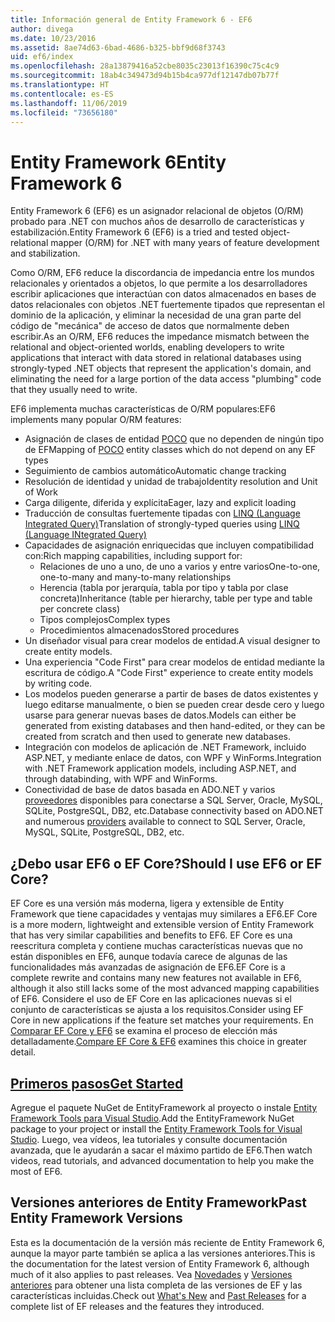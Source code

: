 ```yaml
---
title: Información general de Entity Framework 6 - EF6
author: divega
ms.date: 10/23/2016
ms.assetid: 8ae74d63-6bad-4686-b325-bbf9d68f3743
uid: ef6/index
ms.openlocfilehash: 28a13879416a52cbe8035c23013f16390c75c4c9
ms.sourcegitcommit: 18ab4c349473d94b15b4ca977df12147db07b77f
ms.translationtype: HT
ms.contentlocale: es-ES
ms.lasthandoff: 11/06/2019
ms.locfileid: "73656180"
---
```

# <a name="entity-framework-6"></a><span data-ttu-id="adc2d-102">Entity Framework 6</span><span class="sxs-lookup"><span data-stu-id="adc2d-102">Entity Framework 6</span></span>
<span data-ttu-id="adc2d-103">Entity Framework 6 (EF6) es un asignador relacional de objetos (O/RM) probado para .NET con muchos años de desarrollo de características y estabilización.</span><span class="sxs-lookup"><span data-stu-id="adc2d-103">Entity Framework 6 (EF6) is a tried and tested object-relational mapper (O/RM) for .NET with many years of feature development and stabilization.</span></span>

<span data-ttu-id="adc2d-104">Como O/RM, EF6 reduce la discordancia de impedancia entre los mundos relacionales y orientados a objetos, lo que permite a los desarrolladores escribir aplicaciones que interactúan con datos almacenados en bases de datos relacionales con objetos .NET fuertemente tipados que representan el dominio de la aplicación, y eliminar la necesidad de una gran parte del código de "mecánica" de acceso de datos que normalmente deben escribir.</span><span class="sxs-lookup"><span data-stu-id="adc2d-104">As an O/RM, EF6 reduces the impedance mismatch between the relational and object-oriented worlds, enabling developers to write applications that interact with data stored in relational databases using strongly-typed .NET objects that represent the application's domain, and eliminating the need for a large portion of the data access "plumbing" code that they usually need to write.</span></span>

<span data-ttu-id="adc2d-105">EF6 implementa muchas características de O/RM populares:</span><span class="sxs-lookup"><span data-stu-id="adc2d-105">EF6 implements many popular O/RM features:</span></span>
- <span data-ttu-id="adc2d-106">Asignación de clases de entidad [POCO](xref:ef6/resources/glossary#poco) que no dependen de ningún tipo de EF</span><span class="sxs-lookup"><span data-stu-id="adc2d-106">Mapping of [POCO](xref:ef6/resources/glossary#poco) entity classes which do not depend on any EF types</span></span>
- <span data-ttu-id="adc2d-107">Seguimiento de cambios automático</span><span class="sxs-lookup"><span data-stu-id="adc2d-107">Automatic change tracking</span></span>
- <span data-ttu-id="adc2d-108">Resolución de identidad y unidad de trabajo</span><span class="sxs-lookup"><span data-stu-id="adc2d-108">Identity resolution and Unit of Work</span></span>
- <span data-ttu-id="adc2d-109">Carga diligente, diferida y explícita</span><span class="sxs-lookup"><span data-stu-id="adc2d-109">Eager, lazy and explicit loading</span></span>
- <span data-ttu-id="adc2d-110">Traducción de consultas fuertemente tipadas con [LINQ (Language Integrated Query)](https://aka.ms/AA6hsvu)</span><span class="sxs-lookup"><span data-stu-id="adc2d-110">Translation of strongly-typed queries using [LINQ (Language INtegrated Query)](https://aka.ms/AA6hsvu)</span></span>
- <span data-ttu-id="adc2d-111">Capacidades de asignación enriquecidas que incluyen compatibilidad con:</span><span class="sxs-lookup"><span data-stu-id="adc2d-111">Rich mapping capabilities, including support for:</span></span>
  - <span data-ttu-id="adc2d-112">Relaciones de uno a uno, de uno a varios y entre varios</span><span class="sxs-lookup"><span data-stu-id="adc2d-112">One-to-one, one-to-many and many-to-many relationships</span></span>
  - <span data-ttu-id="adc2d-113">Herencia (tabla por jerarquía, tabla por tipo y tabla por clase concreta)</span><span class="sxs-lookup"><span data-stu-id="adc2d-113">Inheritance (table per hierarchy, table per type and table per concrete class)</span></span>
  - <span data-ttu-id="adc2d-114">Tipos complejos</span><span class="sxs-lookup"><span data-stu-id="adc2d-114">Complex types</span></span>
  - <span data-ttu-id="adc2d-115">Procedimientos almacenados</span><span class="sxs-lookup"><span data-stu-id="adc2d-115">Stored procedures</span></span>
- <span data-ttu-id="adc2d-116">Un diseñador visual para crear modelos de entidad.</span><span class="sxs-lookup"><span data-stu-id="adc2d-116">A visual designer to create entity models.</span></span>
- <span data-ttu-id="adc2d-117">Una experiencia "Code First" para crear modelos de entidad mediante la escritura de código.</span><span class="sxs-lookup"><span data-stu-id="adc2d-117">A "Code First" experience to create entity models by writing code.</span></span>
- <span data-ttu-id="adc2d-118">Los modelos pueden generarse a partir de bases de datos existentes y luego editarse manualmente, o bien se pueden crear desde cero y luego usarse para generar nuevas bases de datos.</span><span class="sxs-lookup"><span data-stu-id="adc2d-118">Models can either be generated from existing databases and then hand-edited, or they can be created from scratch and then used to generate new databases.</span></span>
- <span data-ttu-id="adc2d-119">Integración con modelos de aplicación de .NET Framework, incluido ASP.NET, y mediante enlace de datos, con WPF y WinForms.</span><span class="sxs-lookup"><span data-stu-id="adc2d-119">Integration with .NET Framework application models, including ASP.NET, and through databinding, with WPF and WinForms.</span></span>
- <span data-ttu-id="adc2d-120">Conectividad de base de datos basada en ADO.NET y varios [proveedores](xref:ef6/fundamentals/providers/index) disponibles para conectarse a SQL Server, Oracle, MySQL, SQLite, PostgreSQL, DB2, etc.</span><span class="sxs-lookup"><span data-stu-id="adc2d-120">Database connectivity based on ADO.NET and numerous [providers](xref:ef6/fundamentals/providers/index) available to connect to SQL Server, Oracle, MySQL, SQLite, PostgreSQL, DB2, etc.</span></span>

## <a name="should-i-use-ef6-or-ef-core"></a><span data-ttu-id="adc2d-121">¿Debo usar EF6 o EF Core?</span><span class="sxs-lookup"><span data-stu-id="adc2d-121">Should I use EF6 or EF Core?</span></span>

<span data-ttu-id="adc2d-122">EF Core es una versión más moderna, ligera y extensible de Entity Framework que tiene capacidades y ventajas muy similares a EF6.</span><span class="sxs-lookup"><span data-stu-id="adc2d-122">EF Core is a more modern, lightweight and extensible version of Entity Framework that has very similar capabilities and benefits to EF6.</span></span>
<span data-ttu-id="adc2d-123">EF Core es una reescritura completa y contiene muchas características nuevas que no están disponibles en EF6, aunque todavía carece de algunas de las funcionalidades más avanzadas de asignación de EF6.</span><span class="sxs-lookup"><span data-stu-id="adc2d-123">EF Core is a complete rewrite and contains many new features not available in EF6, although it also still lacks some of the most advanced mapping capabilities of EF6.</span></span>
<span data-ttu-id="adc2d-124">Considere el uso de EF Core en las aplicaciones nuevas si el conjunto de características se ajusta a los requisitos.</span><span class="sxs-lookup"><span data-stu-id="adc2d-124">Consider using EF Core in new applications if the feature set matches your requirements.</span></span>
<span data-ttu-id="adc2d-125">En [Comparar EF Core y EF6](xref:efcore-and-ef6/index) se examina el proceso de elección más detalladamente.</span><span class="sxs-lookup"><span data-stu-id="adc2d-125">[Compare EF Core & EF6](xref:efcore-and-ef6/index) examines this choice in greater detail.</span></span>

## <a name="get-startedxrefef6get-started"></a>[<span data-ttu-id="adc2d-126">Primeros pasos</span><span class="sxs-lookup"><span data-stu-id="adc2d-126">Get Started</span></span>](xref:ef6/get-started)

<span data-ttu-id="adc2d-127">Agregue el paquete NuGet de EntityFramework al proyecto o instale [Entity Framework Tools para Visual Studio](https://aka.ms/AA6i8c5).</span><span class="sxs-lookup"><span data-stu-id="adc2d-127">Add the EntityFramework NuGet package to your project or install the [Entity Framework Tools for Visual Studio](https://aka.ms/AA6i8c5).</span></span> <span data-ttu-id="adc2d-128">Luego, vea vídeos, lea tutoriales y consulte documentación avanzada, que le ayudarán a sacar el máximo partido de EF6.</span><span class="sxs-lookup"><span data-stu-id="adc2d-128">Then watch videos, read tutorials, and advanced documentation to help you make the most of EF6.</span></span>

## <a name="past-entity-framework-versions"></a><span data-ttu-id="adc2d-129">Versiones anteriores de Entity Framework</span><span class="sxs-lookup"><span data-stu-id="adc2d-129">Past Entity Framework Versions</span></span>

<span data-ttu-id="adc2d-130">Esta es la documentación de la versión más reciente de Entity Framework 6, aunque la mayor parte también se aplica a las versiones anteriores.</span><span class="sxs-lookup"><span data-stu-id="adc2d-130">This is the documentation for the latest version of Entity Framework 6, although much of it also applies to past releases.</span></span>
<span data-ttu-id="adc2d-131">Vea [Novedades](xref:ef6/what-is-new/index) y [Versiones anteriores](xref:ef6/what-is-new/past-releases) para obtener una lista completa de las versiones de EF y las características incluidas.</span><span class="sxs-lookup"><span data-stu-id="adc2d-131">Check out [What's New](xref:ef6/what-is-new/index) and [Past Releases](xref:ef6/what-is-new/past-releases) for a complete list of EF releases and the features they introduced.</span></span>
